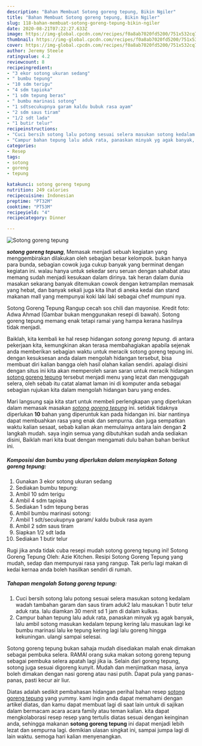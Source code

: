 ```yaml
---
description: "Bahan Membuat Sotong goreng tepung, Bikin Ngiler"
title: "Bahan Membuat Sotong goreng tepung, Bikin Ngiler"
slug: 118-bahan-membuat-sotong-goreng-tepung-bikin-ngiler
date: 2020-08-21T07:22:27.633Z
image: https://img-global.cpcdn.com/recipes/f0a8ab7020fd5200/751x532cq70/sotong-goreng-tepung-foto-resep-utama.jpg
thumbnail: https://img-global.cpcdn.com/recipes/f0a8ab7020fd5200/751x532cq70/sotong-goreng-tepung-foto-resep-utama.jpg
cover: https://img-global.cpcdn.com/recipes/f0a8ab7020fd5200/751x532cq70/sotong-goreng-tepung-foto-resep-utama.jpg
author: Jeremy Steele
ratingvalue: 4.2
reviewcount: 8
recipeingredient:
- "3 ekor sotong ukuran sedang"
- " bumbu tepung"
- "10 sdm terigu"
- "4 sdm tapioka"
- "1 sdm tepung beras"
- " bumbu marinasi sotong"
- "1 sdtsecukupnya garam kaldu bubuk rasa ayam"
- "2 sdm saus tiram"
- "1/2 sdt lada"
- "1 butir telur"
recipeinstructions:
- "Cuci bersih sotong lalu potong sesuai selera masukan sotong kedalam wadah tambahan garam dan saus tiram aduk2 lalu masukan 1 butir telur aduk rata. lalu diamkan 30 menit sd 1 jam di dalam kulkas."
- "Campur bahan tepung lalu aduk rata, panaskan minyak yg agak banyak, lalu ambil sotong masukan kedalam tepung kering lalu masukan lagi ke bumbu marinasi lalu ke tepung kering lagi lalu goreng hingga kekuningan. ulangi sampai selesai."
categories:
- Resep
tags:
- sotong
- goreng
- tepung

katakunci: sotong goreng tepung 
nutrition: 249 calories
recipecuisine: Indonesian
preptime: "PT32M"
cooktime: "PT53M"
recipeyield: "4"
recipecategory: Dinner

---
```



![Sotong goreng tepung](https://img-global.cpcdn.com/recipes/f0a8ab7020fd5200/751x532cq70/sotong-goreng-tepung-foto-resep-utama.jpg)

<b><i>sotong goreng tepung</i></b>, Memasak menjadi sebuah kegiatan yang menggembirakan dilakukan oleh sebagian besar kelompok. bukan hanya para bunda, sebagian cowok juga cukup banyak yang berminat dengan kegiatan ini. walau hanya untuk sekedar seru seruan dengan sahabat atau memang sudah menjadi kesukaan dalam dirinya. tak heran dalam dunia masakan sekarang banyak ditemukan cowok dengan ketrampilan memasak yang hebat, dan banyak sekali juga kita lihat di aneka kedai dan stand makanan mall yang mempunyai koki laki laki sebagai chef mumpuni nya.

Sotong Goreng Tepung Rangup cecah sos chili dan mayonise. Kredit foto: Adwa Ahmad (Gambar bukan menggunakan resepi di bawah). Sotong goreng tepung memang enak tetapi ramai yang hampa kerana hasilnya tidak menjadi.

Baiklah, kita kembali ke hal resep hidangan <i>sotong goreng tepung</i>. di antara pekerjaan kita, kemungkinan akan terasa membahagiakan apabila sejenak anda memberikan sebagian waktu untuk meracik sotong goreng tepung ini. dengan kesuksesan anda dalam mengolah hidangan tersebut, bisa membuat diri kalian bangga oleh hasil olahan kalian sendiri. apalagi disini dengan situs ini kita akan memperoleh saran saran untuk meracik hidangan <u>sotong goreng tepung</u> tersebut menjadi menu yang lezat dan menggugah selera, oleh sebab itu catat alamat laman ini di komputer anda sebagai sebagian rujukan kita dalam mengolah hidangan baru yang endes.


Mari langsung saja kita start untuk membeli perlengkapan yang diperlukan dalam memasak masakan <u><i>sotong goreng tepung</i></u> ini. setidak tidaknya diperlukan <b>10</b> bahan yang diperuntuk kan pada hidangan ini. biar nantinya dapat membuahkan rasa yang enak dan sempurna. dan juga sempatkan waktu kalian sesaat, sebab kalian akan memulainya antara lain dengan <b>2</b> langkah mudah. saya ingin semua yang dibutuhkan sudah anda sediakan disini, Baiklah mari kita buat dengan mengamati dulu bahan bahan berikut ini.

<!--inarticleads1-->

##### Komposisi dan bumbu yang diperlukan dalam menyiapkan Sotong goreng tepung:

1. Gunakan 3 ekor sotong ukuran sedang
1. Sediakan  bumbu tepung:
1. Ambil 10 sdm terigu
1. Ambil 4 sdm tapioka
1. Sediakan 1 sdm tepung beras
1. Ambil  bumbu marinasi sotong:
1. Ambil 1 sdt/secukupnya garam/ kaldu bubuk rasa ayam
1. Ambil 2 sdm saus tiram
1. Siapkan 1/2 sdt lada
1. Sediakan 1 butir telur


Rugi jika anda tidak cuba resepi mudah sotong goreng tepung ini! Sotong Goreng Tepung Oleh: Azie Kitchen. Resipi Sotong Goreng Tepung yang mudah, sedap dan mempunyai rasa yang rangup. Tak perlu lagi makan di kedai kernaa anda boleh hasilkan sendiri di rumah. 

<!--inarticleads2-->

##### Tahapan mengolah Sotong goreng tepung:

1. Cuci bersih sotong lalu potong sesuai selera masukan sotong kedalam wadah tambahan garam dan saus tiram aduk2 lalu masukan 1 butir telur aduk rata. lalu diamkan 30 menit sd 1 jam di dalam kulkas.
1. Campur bahan tepung lalu aduk rata, panaskan minyak yg agak banyak, lalu ambil sotong masukan kedalam tepung kering lalu masukan lagi ke bumbu marinasi lalu ke tepung kering lagi lalu goreng hingga kekuningan. ulangi sampai selesai.


Sotong goreng tepung bukan sahaja mudah disediakan malah enak dimakan sebagai pembuka selera. RAMAI orang suka makan sotong goreng tepung sebagai pembuka selera apatah lagi jika ia. Selain dari goreng tepung, sotong juga sesuai digoreng kunyit. Mudah dan menjimatkan masa, ianya boleh dimakan dengan nasi goreng atau nasi putih. Dapat pula yang panas-panas, pasti kecur air liur. 

Diatas adalah sedikit pembahasan hidangan perihal bahan resep <u>sotong goreng tepung</u> yang yummy. kami ingin anda dapat memahami dengan artikel diatas, dan kamu dapat membuat lagi di saat lain untuk di sajikan dalam bermacam acara acara family atau teman kalian. kita dapat mengkolaborasi resep resep yang tertulis diatas sesuai dengan keinginan anda, sehingga makanan <b>sotong goreng tepung</b> ini dapat menjadi lebih lezat dan sempurna lagi. demikian ulasan singkat ini, sampai jumpa lagi di lain waktu. semoga hari kalian menyenangkan.
